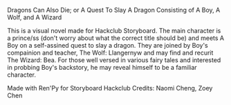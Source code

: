 Dragons Can Also Die; or A Quest To Slay A Dragon Consisting of A Boy, A Wolf, and A Wizard

This is a visual novel made for Hackclub Storyboard. The main character is a prince/ss (don't worry about what the correct title should be) and meets A Boy on a self-assined quest to slay a dragon. They are joined by Boy's compainion and teacher, The Wolf: Llangernyw and may find and recurit The Wizard: Bea. For those well versed in various fairy tales and interested in probbing Boy's backstory, he may reveal himself to be a familiar character.

Made with Ren'Py for Storyboard Hackclub
Credits: Naomi Cheng, Zoey Chen
